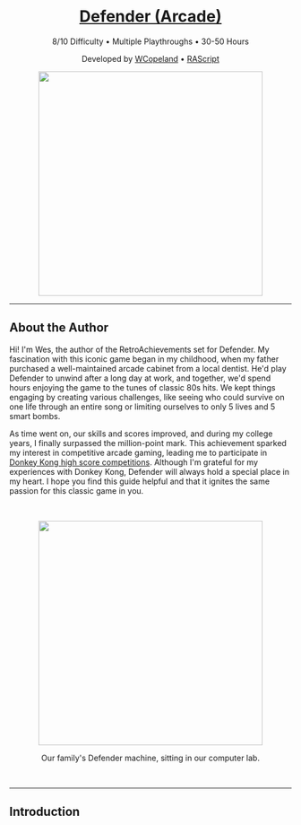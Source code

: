 <h1 align="center"><a href="https://retroachievements.org/game/15020">Defender (Arcade)</a></h1>

<p align="center">
  <span>8/10 Difficulty</span>  •
  <span>Multiple Playthroughs</span>  •
  <span>30-50 Hours</span>
</p>

<p align="center">
  <span>Developed by <a href="https://retroachievements.org/user/WCopeland">WCopeland</a></span>  •
  <span><a href="https://github.com/wescopeland/RAScripts/blob/main/sets/Defender.rascript">RAScript</a></span>
</p>

<p align="center">
  <img src="https://i.imgur.com/0yFIOdb.png" height="400">
</p>

---

## About the Author

Hi! I'm Wes, the author of the RetroAchievements set for Defender. My fascination with this iconic game began in my childhood, when my father purchased a well-maintained arcade cabinet from a local dentist. He'd play Defender to unwind after a long day at work, and together, we'd spend hours enjoying the game to the tunes of classic 80s hits. We kept things engaging by creating various challenges, like seeing who could survive on one life through an entire song or limiting ourselves to only 5 lives and 5 smart bombs.

As time went on, our skills and scores improved, and during my college years, I finally surpassed the million-point mark. This achievement sparked my interest in competitive arcade gaming, leading me to participate in [Donkey Kong high score competitions](https://arstechnica.com/gaming/2016/05/is-this-the-worlds-first-perfect-game-of-donkey-kong/). Although I'm grateful for my experiences with Donkey Kong, Defender will always hold a special place in my heart. I hope you find this guide helpful and that it ignites the same passion for this classic game in you.

<br>

<p align="center">
  <img src="https://i.imgur.com/gIFVKj5.jpg" height="400">
</p>
<p align="center">Our family's Defender machine, sitting in our computer lab.</p>

<br>

---

## Introduction